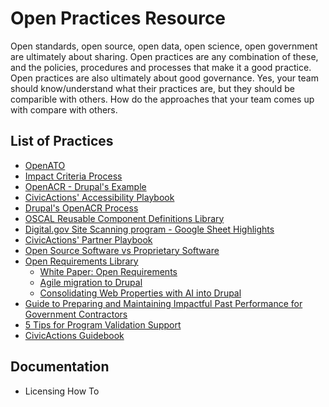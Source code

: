# Open Practices Resource

Open standards, open source, open data, open science, open government are ultimately about sharing. Open practices are any combination of these, and the policies, procedures and processes that make it a good practice. Open practices are also ultimately about good governance. Yes, your team should know/understand what their practices are, but they should be comparible with others. How do the approaches that your team comes up with compare with others. 

## List of Practices
* [OpenATO](https://openato.org)
* [Impact Criteria Process](https://github.com/CivicActions/impact-criteria)
* [OpenACR - Drupal's Example](https://www.drupal.org/docs/getting-started/accessibility/accessibility-conformance-report-acr-process)
* [CivicActions' Accessibility Playbook](https://accessibility.civicactions.com/playbook/)
* [Drupal's OpenACR Process](https://www.drupal.org/docs/getting-started/accessibility/accessibility-conformance-report-acr-process)
* [OSCAL Reusable Component Definitions Library](https://github.com/CivicActions/oscal-component-definitions)
* [Digital.gov Site Scanning program - Google Sheet Highlights](https://github.com/CivicActions/site-evaluation-tools/blob/main/digital.gov-scan-upload.js.md)
* [CivicActions' Partner Playbook](https://drive.google.com/drive/folders/1Ckmk_YgdW_QlxoGQxtSZ1REGCACsiPbB)
* [Open Source Software vs Proprietary Software](https://docs.google.com/document/d/1o3rJSa1KhfC9QcliQ9RwgZsoHPJM54XzFmRLzrA8DnQ/edit?tab=t.0)
* [Open Requirements Library](https://github.com/CivicActions/open-practice/tree/main/open-requirements-library)
  * [White Paper: Open Requirements](https://docs.google.com/document/d/1OYrxJp5LaZMRSFltmnwvS2BpcRwnkDY3not6ELjH2M0) 
  * [Agile migration to Drupal](open-requirements-library/agile-migrations.md)
  * [Consolidating Web Properties with AI into Drupal](open-requirements-library/web-consolidation.md)
* [Guide to Preparing and Maintaining Impactful Past Performance for Government Contractors](https://docs.google.com/document/d/1UyJ4l1tcvMGYO2yMCCpctu1qzuSkpfNBaSAgGp-lCis)
* [5 Tips for Program Validation Support](https://docs.google.com/document/d/1LEqZjH2pco2gPtl1WSSiMXj0d4oD42jfd_pFiTjcAD8)
* [CivicActions Guidebook](https://guidebook.civicactions.com/en/latest/)


## Documentation
* Licensing How To
